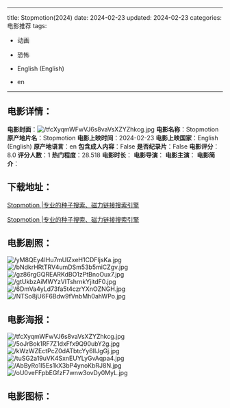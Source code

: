 
---
title: Stopmotion(2024)
date: 2024-02-23
updated: 2024-02-23
categories: 电影推荐
tags:
- 动画
- 恐怖

- English (English)
- en
---


> 

## **电影详情**：

**电影封面**：<img src="https://image.tmdb.org/t/p/w200/tfcXyqmWFwVJ6s8vaVsXZYZhkcg.jpg" alt="/tfcXyqmWFwVJ6s8vaVsXZYZhkcg.jpg" title="/tfcXyqmWFwVJ6s8vaVsXZYZhkcg.jpg">
**电影名称**：Stopmotion
**原产地片名**：Stopmotion
**电影上映时间**：2024-02-23
**电影上映国家**：English (English)
**原产地语言**：en
**包含成人内容**：False
**是否纪录片**：False
**电影评分**：8.0
**评分人数**：1
**热门程度**：28.518
**电影时长**：
**电影导演**：
**电影主演**：
**电影简介**：

## **下载地址**：
[Stopmotion |专业的种子搜索、磁力链接搜索引擎](https://movie.amd794.com:2083/?search=Stopmotion&ordering=&mode=match_phrase&page_size=10&page=1)

[Stopmotion |专业的种子搜索、磁力链接搜索引擎](https://movie.amd794.com:2083/?search=Stopmotion&ordering=&mode=match_phrase&page_size=10&page=1)
 

## **电影剧照**：
<img src="https://image.tmdb.org/t/p/original/yM8QEy4IHu7mUlZxeH1CDFIjsKa.jpg" alt="/yM8QEy4IHu7mUlZxeH1CDFIjsKa.jpg" title="/yM8QEy4IHu7mUlZxeH1CDFIjsKa.jpg"><img src="https://image.tmdb.org/t/p/original/bNdkrHRtTRV4umDSm53b5miCZgv.jpg" alt="/bNdkrHRtTRV4umDSm53b5miCZgv.jpg" title="/bNdkrHRtTRV4umDSm53b5miCZgv.jpg"><img src="https://image.tmdb.org/t/p/original/gz86rgGQREARKdBO1zPtBnoOux7.jpg" alt="/gz86rgGQREARKdBO1zPtBnoOux7.jpg" title="/gz86rgGQREARKdBO1zPtBnoOux7.jpg"><img src="https://image.tmdb.org/t/p/original/gtUkbzAiMWYzVITshrnkYjitdF0.jpg" alt="/gtUkbzAiMWYzVITshrnkYjitdF0.jpg" title="/gtUkbzAiMWYzVITshrnkYjitdF0.jpg"><img src="https://image.tmdb.org/t/p/original/6DmVa4yLd73fa5t4czrYXnOZNGH.jpg" alt="/6DmVa4yLd73fa5t4czrYXnOZNGH.jpg" title="/6DmVa4yLd73fa5t4czrYXnOZNGH.jpg"><img src="https://image.tmdb.org/t/p/original/NTSo8jU6F6Bdw9fVnbMh0ahWPo.jpg" alt="/NTSo8jU6F6Bdw9fVnbMh0ahWPo.jpg" title="/NTSo8jU6F6Bdw9fVnbMh0ahWPo.jpg">

## **电影海报**：
<img src="https://image.tmdb.org/t/p/original/tfcXyqmWFwVJ6s8vaVsXZYZhkcg.jpg" alt="/tfcXyqmWFwVJ6s8vaVsXZYZhkcg.jpg" title="/tfcXyqmWFwVJ6s8vaVsXZYZhkcg.jpg"><img src="https://image.tmdb.org/t/p/original/5oJrBok1RF7Z1dxFfx9Q90ubY2g.jpg" alt="/5oJrBok1RF7Z1dxFfx9Q90ubY2g.jpg" title="/5oJrBok1RF7Z1dxFfx9Q90ubY2g.jpg"><img src="https://image.tmdb.org/t/p/original/kWzWZEctPcZ0dATbtcYy6lIJgGj.jpg" alt="/kWzWZEctPcZ0dATbtcYy6lIJgGj.jpg" title="/kWzWZEctPcZ0dATbtcYy6lIJgGj.jpg"><img src="https://image.tmdb.org/t/p/original/tuSG2a19uVK4SxnEUYLyGvAqpa4.jpg" alt="/tuSG2a19uVK4SxnEUYLyGvAqpa4.jpg" title="/tuSG2a19uVK4SxnEUYLyGvAqpa4.jpg"><img src="https://image.tmdb.org/t/p/original/AbByRo1l5Es1kX3bP4ynoKbRJ8N.jpg" alt="/AbByRo1l5Es1kX3bP4ynoKbRJ8N.jpg" title="/AbByRo1l5Es1kX3bP4ynoKbRJ8N.jpg"><img src="https://image.tmdb.org/t/p/original/oU0veFFpbEGfzF7wnw3ovDy0MyL.jpg" alt="/oU0veFFpbEGfzF7wnw3ovDy0MyL.jpg" title="/oU0veFFpbEGfzF7wnw3ovDy0MyL.jpg">

## **电影图标**：

